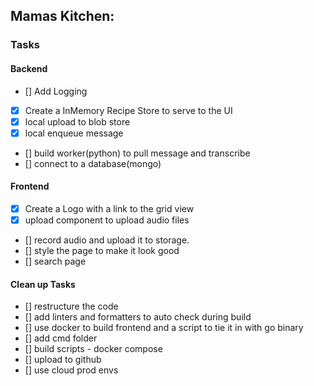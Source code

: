 ## Mamas Kitchen:


### Tasks

#### Backend
- [] Add Logging 
- [x] Create a InMemory Recipe Store to serve to the UI
- [x] local upload to blob store
- [x] local enqueue message
- [] build worker(python) to pull message and transcribe
- [] connect to a database(mongo)



#### Frontend
- [x] Create a Logo with a link to the grid view
- [x] upload component to upload audio files
- [] record audio and upload it to storage.
- [] style the page to make it look good
- [] search page


#### Clean up Tasks
- [] restructure the code
- [] add linters and formatters to auto check during build
- [] use docker to build frontend and a script to tie it in with go binary
- [] add cmd folder
- [] build scripts - docker compose
- [] upload to github
- [] use cloud prod envs

